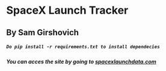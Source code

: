 # SpaceX Launch Tracker
## By Sam Girshovich

##### `Do pip install -r requirements.txt to install dependecies`
##### You can acces the site by going to [spacexlaunchdata.com](http://spacexlaunchdata.com)
